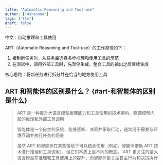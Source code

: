 ```yaml
---
title: "Automatic Reasoning and Tool-use"
author: ["4shen0ne"]
tags: ["llm"]
draft: false
---
```


中文：自动推理和工具使用

ART（Automatic Reasoning and Tool-use）的工作原理如下：

1.  接到新任务时，从任务库选择多步推理和使用工具的示范
2.  在测试中，调用外部工具时，先暂停生成，整合工具的输出之后继续生成

核心思路：将新任务进行拆分并在恰当的地方使用工具


## ART 和智能体的区别是什么？ {#art-和智能体的区别是什么}

> ART 是一种提升大语言模型推理能力和工具使用的技术架构，强调模型内部的推理和外部工具调用
>
> 智能体是一个自主的系统，能够感知、决策并采取行动，通常用于需要与环境互动并执行任务的场景
>
> 虽然 ART 和智能体在某些情境下可以结合使用（例如，智能体借助 ART 技术进行推理和工具调用），但它们本质上是不同的概念。 <span class="underline">ART 更关注的是大语言模型在推理和工具使用上的提升，而智能体更关注自主行为和决策执行</span>
